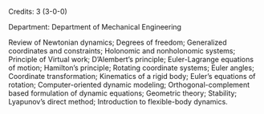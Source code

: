 Credits: 3 (3-0-0)

Department: Department of Mechanical Engineering

Review of Newtonian dynamics; Degrees of freedom; Generalized coordinates and constraints; Holonomic and nonholonomic systems; Principle of Virtual work; D’Alembert’s principle; Euler-Lagrange equations of motion; Hamilton’s principle; Rotating coordinate systems; Euler angles; Coordinate transformation; Kinematics of a rigid body; Euler’s equations of rotation; Computer-oriented dynamic modeling; Orthogonal-complement based formulation of dynamic equations; Geometric theory; Stability; Lyapunov’s direct method; Introduction to flexible-body dynamics.